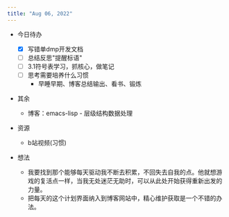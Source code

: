 ```yaml
---
title: "Aug 06, 2022"
---
```


- 今日待办
  - [X] 写错单dmp开发文档
  - [ ] 总结反思"提醒标语"
  - [ ] 3.1符号表学习，抓核心，做笔记
  - [ ] 思考需要培养什么习惯
    - 早睡早期、博客总结输出、看书、锻炼

- 其余
  - 博客：emacs-lisp - 层级结构数据处理

- 资源
  - b站视频(习惯)

- 想法
  - 我要找到那个能够每天驱动我不断去积累，不回失去自我的点。他就想游戏的复活点一样，当我无处迷茫无助时，可以从此处开始获得重新出发的力量。
  - 把每天的这个计划界面纳入到博客网站中，精心维护获取是一个不错的办法。
